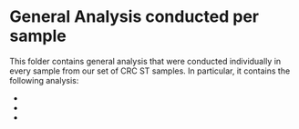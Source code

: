 
# General Analysis conducted per sample 

This folder contains general analysis that were conducted individually in every sample from our set of CRC ST samples. In particular, it contains the following analysis: 

*
*
*
